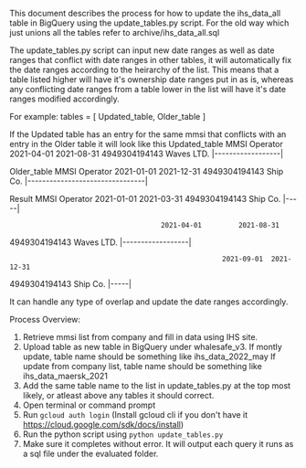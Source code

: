 This document describes the process for how to update the ihs_data_all table in BigQuery using the update_tables.py script.
For the old way which just unions all the tables refer to archive/ihs_data_all.sql

The update_tables.py script can input new date ranges as well as date ranges that conflict with date ranges in other tables, it will automatically fix the date ranges according to the heirarchy of the list. This means that a table listed higher will have it's ownership date ranges put in as is, whereas any conflicting date ranges from a table lower in the list will have it's date ranges modified accordingly.

For example:
tables = [
    Updated_table,
    Older_table
]


If the Updated table has an entry for the same mmsi that conflicts with an entry in the Older table it will look like this
Updated_table
MMSI             Operator                2021-04-01         2021-08-31
4949304194143     Waves LTD.               |------------------|

Older_table
MMSI             Operator          2021-01-01                       2021-12-31
4949304194143     Ship Co.           |--------------------------------|

Result
MMSI             Operator      2021-01-01  2021-03-31
4949304194143     Ship Co.           |-----|

                                         2021-04-01         2021-08-31
4949304194143     Waves LTD.               |------------------|

                                                        2021-09-01  2021-12-31
4949304194143     Ship Co.                                    |-----|

It can handle any type of overlap and update the date ranges accordingly.

Process Overview:
1. Retrieve mmsi list from company and fill in data using IHS site.
2. Upload table as new table in BigQuery under whalesafe_v3.
    If montly update, table name should be something like ihs_data_2022_may
    If update from company list, table name should be something like ihs_data_maersk_2021
3. Add the same table name to the list in update_tables.py at the top most likely, or atleast above any tables it should correct.
4. Open terminal or command prompt
5. Run `gcloud auth login` (Install gcloud cli if you don't have it https://cloud.google.com/sdk/docs/install)
6. Run the python script using `python update_tables.py`
7. Make sure it completes without error. It will output each query it runs as a sql file under the evaluated folder.